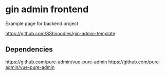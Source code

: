 # gin admin frontend

Example page for backend project

https://github.com/SShnoodles/gin-admin-template

## Dependencies
https://github.com/pure-admin/vue-pure-admin
https://github.com/pure-admin/vue-pure-admin